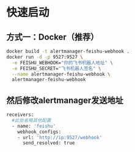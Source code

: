 # 快速启动

## 方式一：Docker（推荐）  
```bash
docker build -t alertmanager-feishu-webhook .
docker run -d -p 9527:9527 \
  -e FEISHU_WEBHOOK="你的飞书机器人地址" \
  -e FEISHU_SECRET="飞书机器人签名" \
  --name alertmanager-feishu-webhook \
  alertmanager-feishu-webhook
```
## 然后修改alertmanager发送地址
```bash
receivers:
  #此处省略其他配置
  - name: 'feishu'
    webhook_configs:
    - url: 'http://ip:9527/webhook'
      send_resolved: true
```
